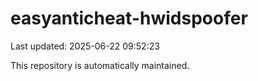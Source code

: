 # easyanticheat-hwidspoofer

Last updated: 2025-06-22 09:52:23

This repository is automatically maintained.
